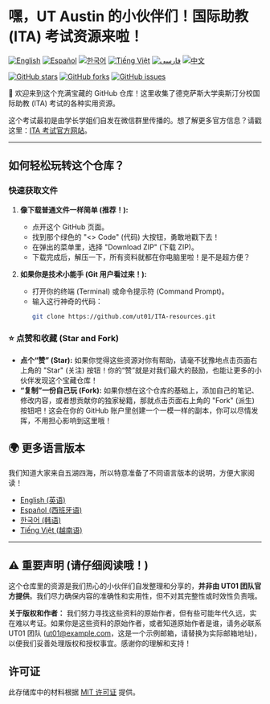 # 嘿，UT Austin 的小伙伴们！国际助教 (ITA) 考试资源来啦！

[![English](https://img.shields.io/badge/lang-English-blue.svg)](./translations/README.en.md)
[![Español](https://img.shields.io/badge/lang-Español-red.svg)](./translations/README.es.md)
[![한국어](https://img.shields.io/badge/lang-한국어-green.svg)](./translations/README.ko.md)
[![Tiếng Việt](https://img.shields.io/badge/lang-Tiếng_Việt-orange.svg)](./translations/README.vi.md)
[![فارسی](https://img.shields.io/badge/lang-فارسی-purple.svg)](./translations/README.fa.md)
[![中文](https://img.shields.io/badge/lang-中文-brown.svg)](README.md)

[![GitHub stars](https://img.shields.io/github/stars/ut01/ITA-resources)](https://github.com/ut01/ITA-resources)
[![GitHub forks](https://img.shields.io/github/forks/ut01/ITA-resources)](https://github.com/ut01/ITA-resources/fork)
[![GitHub issues](https://img.shields.io/github/issues/ut01/ITA-resources)](https://github.com/ut01/ITA-resources/issues)

👋 欢迎来到这个充满宝藏的 GitHub 仓库！这里收集了德克萨斯大学奥斯汀分校国际助教 (ITA) 考试的各种实用资源。

这个考试最初是由学长学姐们自发在微信群里传播的。想了解更多官方信息？请戳这里：[ITA 考试官方网站](https://global.utexas.edu/english-language-center/resources/international-teaching-assistants)。

---

## 如何轻松玩转这个仓库？

### 快速获取文件

1.  **像下载普通文件一样简单 (推荐！):**
    *   点开这个 GitHub 页面。
    *   找到那个绿色的 "<> Code" (代码) 大按钮，勇敢地戳下去！
    *   在弹出的菜单里，选择 "Download ZIP" (下载 ZIP)。
    *   下载完成后，解压一下，所有资料就都在你电脑里啦！是不是超方便？

2.  **如果你是技术小能手 (Git 用户看过来！):**
    *   打开你的终端 (Terminal) 或命令提示符 (Command Prompt)。
    *   输入这行神奇的代码：
        ```bash
        git clone https://github.com/ut01/ITA-resources.git
        ```

### ⭐ 点赞和收藏 (Star and Fork)

*   **点个“赞” (Star):** 如果你觉得这些资源对你有帮助，请毫不犹豫地点击页面右上角的 "Star" (关注) 按钮！你的“赞”就是对我们最大的鼓励，也能让更多的小伙伴发现这个宝藏仓库！
*   **“复制”一份自己玩 (Fork):** 如果你想在这个仓库的基础上，添加自己的笔记、修改内容，或者想贡献你的独家秘籍，那就点击页面右上角的 "Fork" (派生) 按钮吧！这会在你的 GitHub 账户里创建一个一模一样的副本，你可以尽情发挥，不用担心影响到这里哦！

## 🌍 更多语言版本

我们知道大家来自五湖四海，所以特意准备了不同语言版本的说明，方便大家阅读！

*   [English (英语)](./translations/README.en.md)
*   [Español (西班牙语)](./translations/README.es.md)
*   [한국어 (韩语)](./translations/README.ko.md)
*   [Tiếng Việt (越南语)](./translations/README.vi.md)

---

## ⚠️ 重要声明 (请仔细阅读哦！)

这个仓库里的资源是我们热心的小伙伴们自发整理和分享的，**并非由 UT01 团队官方提供**。我们尽力确保内容的准确性和实用性，但不对其完整性或时效性负责哦。

**关于版权和作者：** 我们努力寻找这些资料的原始作者，但有些可能年代久远，实在难以考证。如果你是这些资料的原始作者，或者知道原始作者是谁，请务必联系 UT01 团队 (ut01@example.com，这是一个示例邮箱，请替换为实际邮箱地址)，以便我们妥善处理版权和授权事宜。感谢你的理解和支持！

## 许可证

此存储库中的材料根据 [MIT 许可证](LICENSE) 提供。